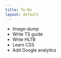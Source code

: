 ```yaml
---
title: To-Do
layout: default
---
```

- Image-dump
- Write TS guide
- Write HLTB
- Learn CSS
- Add Google analytics
